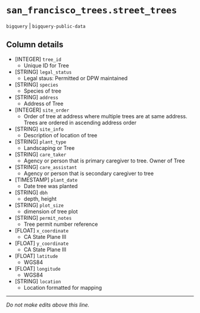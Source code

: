 # `san_francisco_trees.street_trees`
`bigquery` | `bigquery-public-data`

## Column details
* [INTEGER]   `tree_id`
  - Unique ID for Tree
* [STRING]    `legal_status`
  - Legal staus: Permitted or DPW maintained
* [STRING]    `species`
  - Species of tree
* [STRING]    `address`
  - Address of Tree
* [INTEGER]   `site_order`
  - Order of tree at address where multiple trees are at same address. Trees are ordered in ascending address order
* [STRING]    `site_info`
  - Description of location of tree
* [STRING]    `plant_type`
  - Landscaping or Tree
* [STRING]    `care_taker`
  - Agency or person that is primary caregiver to tree. Owner of Tree
* [STRING]    `care_assistant`
  - Agency or person that is secondary caregiver to tree
* [TIMESTAMP] `plant_date`
  - Date tree was planted
* [STRING]    `dbh`
  - depth, height
* [STRING]    `plot_size`
  - dimension of tree plot
* [STRING]    `permit_notes`
  - Tree permit number reference
* [FLOAT]     `x_coordinate`
  - CA State Plane III
* [FLOAT]     `y_coordinate`
  - CA State Plane III
* [FLOAT]     `latitude`
  - WGS84
* [FLOAT]     `longitude`
  - WGS84
* [STRING]    `location`
  - Location formatted for mapping

-------------------------------------------------------------------------------
*Do not make edits above this line.*
